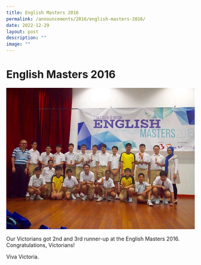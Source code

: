 ```yaml
---
title: English Masters 2016
permalink: /announcements/2016/english-masters-2016/
date: 2022-12-29
layout: post
description: ""
image: ""
---
```

# **English Masters 2016**


![](/images/English-3.jpg)

Our Victorians got 2nd and 3rd runner-up at the English Masters 2016. Congratulations, Victorians!

Viva Victoria.
